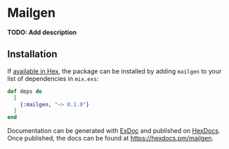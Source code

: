 # Mailgen

**TODO: Add description**

## Installation

If [available in Hex](https://hex.pm/docs/publish), the package can be installed
by adding `mailgen` to your list of dependencies in `mix.exs`:

```elixir
def deps do
  [
    {:mailgen, "~> 0.1.0"}
  ]
end
```

Documentation can be generated with [ExDoc](https://github.com/elixir-lang/ex_doc)
and published on [HexDocs](https://hexdocs.pm). Once published, the docs can
be found at <https://hexdocs.pm/mailgen>.

